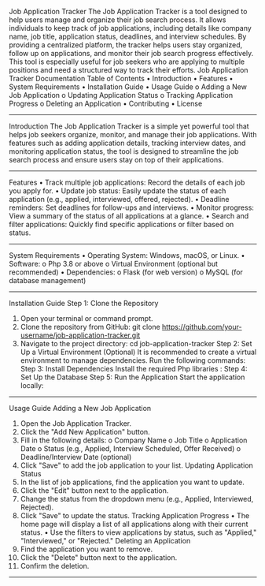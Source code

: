 Job Application Tracker
The Job Application Tracker is a tool designed to help users manage and organize their job search process. It allows individuals to keep track of job applications, including details like company name, job title, application status, deadlines, and interview schedules. By providing a centralized platform, the tracker helps users stay organized, follow up on applications, and monitor their job search progress effectively. This tool is especially useful for job seekers who are applying to multiple positions and need a structured way to track their efforts.
Job Application Tracker Documentation
Table of Contents
•	Introduction
•	Features
•	System Requirements
•	Installation Guide
•	Usage Guide
o	Adding a New Job Application
o	Updating Application Status
o	Tracking Application Progress
o	Deleting an Application
•	Contributing
•	License
________________________________________
Introduction
The Job Application Tracker is a simple yet powerful tool that helps job seekers organize, monitor, and manage their job applications. With features such as adding application details, tracking interview dates, and monitoring application status, the tool is designed to streamline the job search process and ensure users stay on top of their applications.
________________________________________

Features
•	Track multiple job applications: Record the details of each job you apply for.
•	Update job status: Easily update the status of each application (e.g., applied, interviewed, offered, rejected).
•	Deadline reminders: Set deadlines for follow-ups and interviews.
•	Monitor progress: View a summary of the status of all applications at a glance.
•	Search and filter applications: Quickly find specific applications or filter based on status.
________________________________________
System Requirements
•	Operating System: Windows, macOS, or Linux.
•	Software:
o	Php 3.8 or above
o	Virtual Environment (optional but recommended)
•	Dependencies:
o	Flask (for web version)
o	MySQL (for database management)
________________________________________
Installation Guide
Step 1: Clone the Repository
1.	Open your terminal or command prompt.
2.	Clone the repository from GitHub:
git clone https://github.com/your-username/job-application-tracker.git
3.	Navigate to the project directory:
cd job-application-tracker
Step 2: Set Up a Virtual Environment (Optional)
It is recommended to create a virtual environment to manage dependencies. Run the following commands:
Step 3: Install Dependencies
Install the required Php libraries :
Step 4: Set Up the Database
Step 5: Run the Application
Start the application locally:
________________________________________
Usage Guide
Adding a New Job Application
1.	Open the Job Application Tracker.
2.	Click the "Add New Application" button.
3.	Fill in the following details:
o	Company Name
o	Job Title
o	Application Date
o	Status (e.g., Applied, Interview Scheduled, Offer Received)
o	Deadline/Interview Date (optional)
4.	Click "Save" to add the job application to your list.
Updating Application Status
1.	In the list of job applications, find the application you want to update.
2.	Click the "Edit" button next to the application.
3.	Change the status from the dropdown menu (e.g., Applied, Interviewed, Rejected).
4.	Click "Save" to update the status.
Tracking Application Progress
•	The home page will display a list of all applications along with their current status.
•	Use the filters to view applications by status, such as "Applied," "Interviewed," or "Rejected."
Deleting an Application
1.	Find the application you want to remove.
2.	Click the "Delete" button next to the application.
3.	Confirm the deletion.
________________________________________


